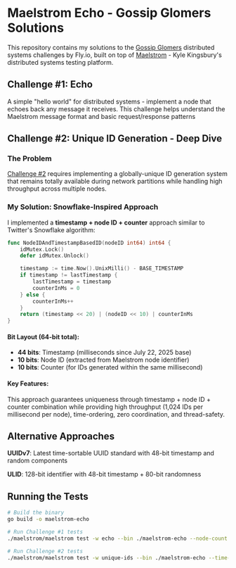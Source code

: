 # Maelstrom Echo - Gossip Glomers Solutions

This repository contains my solutions to the [Gossip Glomers](https://fly.io/dist-sys/) distributed systems challenges by Fly.io, built on top of [Maelstrom](https://github.com/jepsen-io/maelstrom) - Kyle Kingsbury's distributed systems testing platform.


## Challenge #1: Echo

A simple "hello world" for distributed systems - implement a node that echoes back any message it receives. This challenge helps understand the Maelstrom message format and basic request/response patterns

## Challenge #2: Unique ID Generation - Deep Dive

### The Problem

[Challenge #2](https://fly.io/dist-sys/2/) requires implementing a globally-unique ID generation system that remains totally available during network partitions while handling high throughput across multiple nodes.

### My Solution: Snowflake-Inspired Approach

I implemented a **timestamp + node ID + counter** approach similar to Twitter's Snowflake algorithm:

```go
func NodeIDAndTimestampBasedID(nodeID int64) int64 {
    idMutex.Lock()
    defer idMutex.Unlock()

    timestamp := time.Now().UnixMilli() - BASE_TIMESTAMP
    if timestamp != lastTimestamp {
        lastTimestamp = timestamp
        counterInMs = 0
    } else {
        counterInMs++
    }
    return (timestamp << 20) | (nodeID << 10) | counterInMs
}
```

#### Bit Layout (64-bit total):
- **44 bits**: Timestamp (milliseconds since July 22, 2025 base)
- **10 bits**: Node ID (extracted from Maelstrom node identifier)
- **10 bits**: Counter (for IDs generated within the same millisecond)

#### Key Features:
This approach guarantees uniqueness through timestamp + node ID + counter combination while providing high throughput (1,024 IDs per millisecond per node), time-ordering, zero coordination, and thread-safety.

## Alternative Approaches

**UUIDv7**: Latest time-sortable UUID standard with 48-bit timestamp and random components

**ULID**: 128-bit identifier with 48-bit timestamp + 80-bit randomness



## Running the Tests

```bash
# Build the binary
go build -o maelstrom-echo

# Run Challenge #1 tests
./maelstrom/maelstrom test -w echo --bin ./maelstrom-echo --node-count 1 --time-limit 10

# Run Challenge #2 tests
./maelstrom/maelstrom test -w unique-ids --bin ./maelstrom-echo --time-limit 30 --rate 1000 --node-count 3 --availability total --nemesis partition
```
